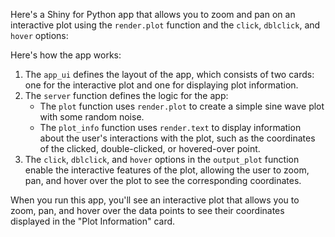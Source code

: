 Here's a Shiny for Python app that allows you to zoom and pan on an interactive plot using the `render.plot` function and the `click`, `dblclick`, and `hover` options:



Here's how the app works:

1. The `app_ui` defines the layout of the app, which consists of two cards: one for the interactive plot and one for displaying plot information.
2. The `server` function defines the logic for the app:
   - The `plot` function uses `render.plot` to create a simple sine wave plot with some random noise.
   - The `plot_info` function uses `render.text` to display information about the user's interactions with the plot, such as the coordinates of the clicked, double-clicked, or hovered-over point.
3. The `click`, `dblclick`, and `hover` options in the `output_plot` function enable the interactive features of the plot, allowing the user to zoom, pan, and hover over the plot to see the corresponding coordinates.

When you run this app, you'll see an interactive plot that allows you to zoom, pan, and hover over the data points to see their coordinates displayed in the "Plot Information" card.